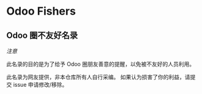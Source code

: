# Odoo Fishers
Odoo 圈不友好名录
-------------------------
*注意* 

此名录的目的是为了给予 Odoo 圈朋友善意的提醒，以免被不友好的人员利用。

此名录为网友提供，非本仓库所有人自行采编。 如果认为损害了你的利益，请提交 issue 申请修改/移除。
